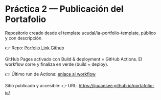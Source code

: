 # Práctica 2 — Publicación del Portafolio

Repositorio creado desde el template ucudal/ia-portfolio-template, público y con descripción.

👉 Repo: [Porfolio Link Github](https://github.com/jjuuansee/portafolio-ia)

GitHub Pages activado con Build & deployment = GitHub Actions.
El workflow corre y finaliza en verde (build + deploy).

👉 Último run de Actions: [enlace al workflow](https://github.com/jjuuansee/portafolio-ia/actions)

Sitio publicado y accesible:
👉 URL: https://jjuuansee.github.io/portafolio-ia/
